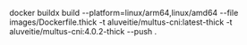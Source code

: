 docker buildx build --platform=linux/arm64,linux/amd64 --file images/Dockerfile.thick -t aluveitie/multus-cni:latest-thick -t aluveitie/multus-cni:4.0.2-thick --push .
